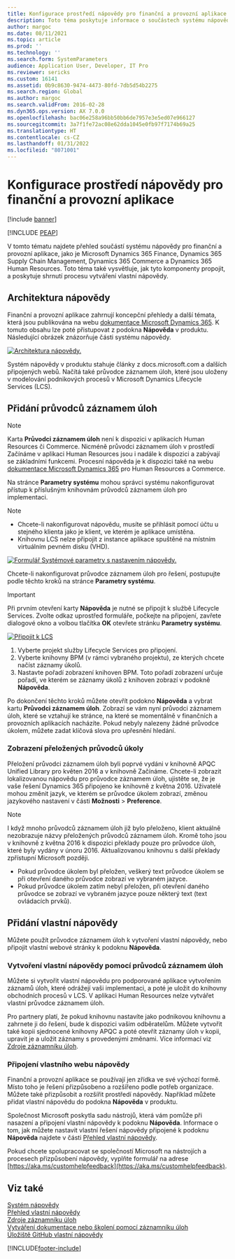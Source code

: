 ```yaml
---
title: Konfigurace prostředí nápovědy pro finanční a provozní aplikace
description: Toto téma poskytuje informace o součástech systému nápovědy pro některé aplikace Microsoft Dynamics 365.
author: margoc
ms.date: 08/11/2021
ms.topic: article
ms.prod: ''
ms.technology: ''
ms.search.form: SystemParameters
audience: Application User, Developer, IT Pro
ms.reviewer: sericks
ms.custom: 16141
ms.assetid: 0b9c8630-9474-4473-80fd-7db5d54b2275
ms.search.region: Global
ms.author: margoc
ms.search.validFrom: 2016-02-28
ms.dyn365.ops.version: AX 7.0.0
ms.openlocfilehash: bac06e258a96bb50bb6de7957e3e5ed07e966127
ms.sourcegitcommit: 3a7f1fe72ac08e62dda1045e0fb97f7174b69a25
ms.translationtype: HT
ms.contentlocale: cs-CZ
ms.lasthandoff: 01/31/2022
ms.locfileid: "8071001"
---
```

# <a name="configure-the-help-experience-for-finance-and-operations-apps"></a>Konfigurace prostředí nápovědy pro finanční a provozní aplikace

[!include [banner](../includes/banner.md)]


[!INCLUDE [PEAP](../../../includes/peap-1.md)]

V tomto tématu najdete přehled součástí systému nápovědy pro finanční a provozní aplikace, jako je Microsoft Dynamics 365 Finance, Dynamics 365 Supply Chain Management, Dynamics 365 Commerce a Dynamics 365 Human Resources. Toto téma také vysvětluje, jak tyto komponenty propojit, a poskytuje shrnutí procesu vytváření vlastní nápovědy.

## <a name="help-architecture"></a>Architektura nápovědy

Finanční a provozní aplikace zahrnují koncepční přehledy a další témata, která jsou publikována na webu [dokumentace Microsoft Dynamics 365](/dynamics365/). K tomuto obsahu lze poté přistupovat z podokna **Nápověda** v produktu. Následující obrázek znázorňuje části systému nápovědy.

[![Architektura nápovědy.](./media/help-architecture.png)](./media/help-architecture.png)

Systém nápovědy v produktu stahuje články z docs.microsoft.com a dalších připojených webů. Načítá také průvodce záznamem úloh, které jsou uloženy v modelování podnikových procesů v Microsoft Dynamics Lifecycle Services (LCS).

## <a name="adding-task-guides"></a>Přidání průvodců záznamem úloh

> [!NOTE]
> Karta **Průvodci záznamem úloh** není k dispozici v aplikacích Human Resources či Commerce. <!--We are currently working to enable this functionality in a future release.--> Nicméně průvodci záznamem úloh v prostředí Začínáme v aplikaci Human Resources jsou i nadále k dispozici a zabývají se základními funkcemi. Procesní nápověda je k dispozici také na webu [dokumentace Microsoft Dynamics 365](/dynamics365/) pro Human Resources a Commerce.

Na stránce **Parametry systému** mohou správci systému nakonfigurovat přístup k příslušným knihovnám průvodců záznamem úloh pro implementaci.

> [!NOTE]
> - Chcete-li nakonfigurovat nápovědu, musíte se přihlásit pomocí účtu u stejného klienta jako je klient, ve kterém je aplikace umístěna.
> - Knihovnu LCS nelze připojit z instance aplikace spuštěné na místním virtuálním pevném disku (VHD).

[![Formulář Systémové parametry s nastavením nápovědy.](./media/system-parameters_ops-1024x437.png)](./media/system-parameters_ops.png)

Chcete-li nakonfigurovat průvodce záznamem úloh pro řešení, postupujte podle těchto kroků na stránce **Parametry systému**.

> [!IMPORTANT]
> Při prvním otevření karty **Nápověda** je nutné se připojit k službě Lifecycle Services. Zvolte odkaz uprostřed formuláře, počkejte na připojení, zavřete dialogové okno a volbou tlačítka **OK** otevřete stránku **Parametry systému**.
>
> [![Připojit k LCS](./media/connect-to-lcs-crop-1024x365.png "Připojení k LCS.")](./media/connect-to-lcs-crop.png)

1. Vyberte projekt služby Lifecycle Services pro připojení.
2. Vyberte knihovny BPM (v rámci vybraného projektu), ze kterých chcete načíst záznamy úkolů.
3. Nastavte pořadí zobrazení knihoven BPM. Toto pořadí zobrazení určuje pořadí, ve kterém se záznamy úkolů z knihoven zobrazí v podokně **Nápověda**.

Po dokončení těchto kroků můžete otevřít podokno **Nápověda** a vybrat kartu **Průvodci záznamem úloh**. Zobrazí se vám nyní průvodci záznamem úloh, které se vztahují ke stránce, na které se momentálně v finančních a provozních aplikacích nacházíte. Pokud nebyly nalezeny žádné průvodce úkolem, můžete zadat klíčová slova pro upřesnění hledání.

### <a name="showing-translated-task-guides"></a>Zobrazení přeložených průvodců úkoly

Přeložení průvodci záznamem úloh byli poprvé vydáni v knihovně APQC Unified Library pro květen 2016 a v knihovně Začínáme. Chcete-li zobrazit lokalizovanou nápovědu pro průvodce záznamem úloh, ujistěte se, že je vaše řešení Dynamics 365 připojeno ke knihovně z května 2016. Uživatelé mohou změnit jazyk, ve kterém se průvodce úkolem zobrazí, změnou jazykového nastavení v části **Možnosti** &gt; **Preference**.

> [!NOTE]
> I když mnoho průvodců záznamem úloh již bylo přeloženo, klient aktuálně nezobrazuje názvy přeložených průvodců záznamem úloh. Kromě toho jsou v knihovně z května 2016 k dispozici překlady pouze pro průvodce úloh, které byly vydány v únoru 2016. Aktualizovanou knihovnu s další překlady zpřístupní Microsoft později.
>
> - Pokud průvodce úkolem byl přeložen, veškerý text průvodce úkolem se při otevření daného průvodce zobrazí ve vybraném jazyce.
> - Pokud průvodce úkolem zatím nebyl přeložen, při otevření daného průvodce se zobrazí ve vybraném jazyce pouze některý text (text ovládacích prvků).

## <a name="adding-custom-help"></a>Přidání vlastní nápovědy

Můžete použít průvodce záznamem úloh k vytvoření vlastní nápovědy, nebo připojit vlastní webové stránky k podoknu **Nápověda**.

### <a name="create-custom-help-by-using-task-guides"></a>Vytvoření vlastní nápovědy pomocí průvodců záznamem úloh

Můžete si vytvořit vlastní nápovědu pro podporované aplikace vytvořením záznamů úloh, které odrážejí vaši implementaci, a poté je uložit do knihovny obchodních procesů v LCS. V aplikaci Human Resources nelze vytvářet vlastní průvodce záznamem úloh.

Pro partnery platí, že pokud knihovnu nastavíte jako podnikovou knihovnu a zahrnete ji do řešení, bude k dispozici vašim odběratelům. Můžete vytvořit také kopii sjednocené knihovny APQC a poté otevřít záznamy úloh v kopii, upravit je a uložit záznamy s provedenými změnami. Více informací viz [Zdroje záznamníku úloh](../../dev-itpro/user-interface/task-recorder.md).

### <a name="connect-a-custom-help-site"></a>Připojení vlastního webu nápovědy

Finanční a provozní aplikace se používají jen zřídka ve své výchozí formě. Místo toho je řešení přizpůsobeno a rozšířeno podle potřeb organizace. Můžete také přizpůsobit a rozšířit prostředí nápovědy. Například můžete přidat vlastní nápovědu do podokna **Nápověda** v produktu.

Společnost Microsoft poskytla sadu nástrojů, která vám pomůže při nasazení a připojení vlastní nápovědy k podoknu **Nápověda**. Informace o tom, jak můžete nastavit vlastní řešení nápovědy připojené k podoknu **Nápověda** najdete v části [Přehled vlastní nápovědy](../../dev-itpro/help/custom-help-overview.md).

Pokud chcete spolupracovat se společností Microsoft na nástrojích a procesech přizpůsobení nápovědy, vyplňte formulář na adrese [https://aka.ms/customhelpfeedback](https://aka.ms/customhelpfeedback).

## <a name="see-also"></a>Viz také

[Systém nápovědy](help-overview.md)  
[Přehled vlastní nápovědy](../../dev-itpro/help/custom-help-overview.md)  
[Zdroje záznamníku úloh](../../dev-itpro/user-interface/task-recorder.md)  
[Vytváření dokumentace nebo školení pomocí záznamníku úloh](../../dev-itpro/user-interface/task-recorder-training-docs.md)  
[Úložiště GitHub vlastní nápovědy](https://github.com/microsoft/dynamics356f-o-custom-help)  


[!INCLUDE[footer-include](../../../includes/footer-banner.md)]
